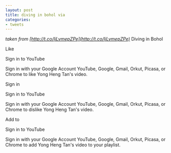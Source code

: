 ```yaml
---
layout: post
title: diving in bohol via
categories:
- tweets
---
```

*taken from [http://t.co/IjLvmepZPe](http://t.co/IjLvmepZPe)*
Diving in Bohol

Like

Sign in to YouTube

Sign in with your Google Account YouTube, Google, Gmail, Orkut, Picasa, or Chrome to like Yong Heng Tan's video.

Sign in

Sign in to YouTube

Sign in with your Google Account YouTube, Google, Gmail, Orkut, Picasa, or Chrome to dislike Yong Heng Tan's video.

Add to

Sign in to YouTube

Sign in with your Google Account YouTube, Google, Gmail, Orkut, Picasa, or Chrome to add Yong Heng Tan's video to your playlist.

